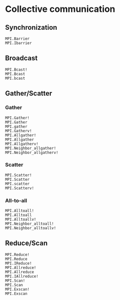 # Collective communication

## Synchronization

```@docs
MPI.Barrier
MPI.Ibarrier
```

## Broadcast

```@docs
MPI.Bcast!
MPI.Bcast
MPI.bcast
```

## Gather/Scatter

### Gather

```@docs
MPI.Gather!
MPI.Gather
MPI.gather
MPI.Gatherv!
MPI.Allgather!
MPI.Allgather
MPI.Allgatherv!
MPI.Neighbor_allgather!
MPI.Neighbor_allgatherv!
```

### Scatter

```@docs
MPI.Scatter!
MPI.Scatter
MPI.scatter
MPI.Scatterv!
```

### All-to-all

```@docs
MPI.Alltoall!
MPI.Alltoall
MPI.Alltoallv!
MPI.Neighbor_alltoall!
MPI.Neighbor_alltoallv!
```

## Reduce/Scan

```@docs
MPI.Reduce!
MPI.Reduce
MPI.IReduce!
MPI.Allreduce!
MPI.Allreduce
MPI.IAllreduce!
MPI.Scan!
MPI.Scan
MPI.Exscan!
MPI.Exscan
```
